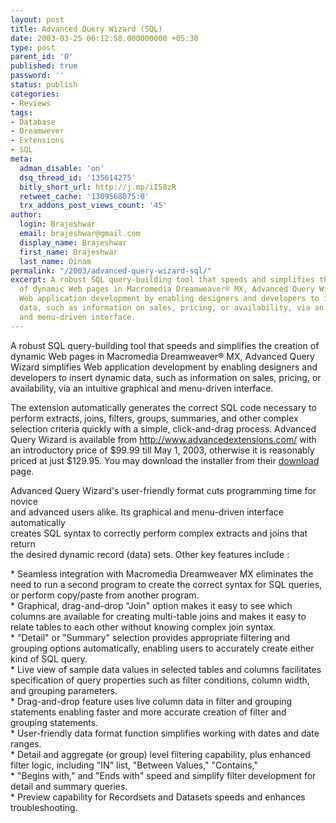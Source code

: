 ```yaml
---
layout: post
title: Advanced Query Wizard (SQL)
date: 2003-03-25 06:12:58.000000000 +05:30
type: post
parent_id: '0'
published: true
password: ''
status: publish
categories:
- Reviews
tags:
- Database
- Dreamwever
- Extensions
- SQL
meta:
  adman_disable: 'on'
  dsq_thread_id: '135614275'
  bitly_short_url: http://j.mp/iI58zR
  retweet_cache: '1309568075:0'
  trx_addons_post_views_count: '45'
author:
  login: Brajeshwar
  email: brajeshwar@gmail.com
  display_name: Brajeshwar
  first_name: Brajeshwar
  last_name: Oinam
permalink: "/2003/advanced-query-wizard-sql/"
excerpt: A robust SQL query-building tool that speeds and simplifies the creation
  of dynamic Web pages in Macromedia Dreamweaver® MX, Advanced Query Wizard simplifies
  Web application development by enabling designers and developers to insert dynamic
  data, such as information on sales, pricing, or availability, via an intuitive graphical
  and menu-driven interface.
---
```

<p>A robust SQL query-building tool that speeds and simplifies the creation of dynamic Web pages in Macromedia Dreamweaver&reg; MX, Advanced Query Wizard simplifies Web application development by enabling designers and developers to insert dynamic data, such as information on sales, pricing, or availability, via an intuitive graphical and menu-driven interface.</p>

<p>The extension automatically generates the correct SQL code necessary to perform extracts, joins, filters, groups, summaries, and other complex selection criteria quickly with a simple, click-and-drag process. Advanced Query Wizard is available from <a href="http://www.advancedextensions.com/">http://www.advancedextensions.com/</a> with an introductory price of $99.99 till May 1, 2003, otherwise it is reasonably priced at just $129.95. You may download the installer from their <a href="http://www.advancedextensions.com/downloads.htm">download</a> page.</p>
<p>Advanced Query Wizard's user-friendly format cuts programming time for novice<br />
and advanced users alike. Its graphical and menu-driven interface automatically<br />
creates SQL syntax to correctly perform complex extracts and joins that return<br />
the desired dynamic record (data) sets. Other key features include :</p>
<p>* Seamless integration with Macromedia Dreamweaver MX eliminates the need to run a second program to create the correct syntax for SQL queries, or perform copy/paste from another program.<br />
* Graphical, drag-and-drop "Join" option makes it easy to see which columns are available for creating multi-table joins and makes it easy to relate tables to each other without knowing complex join syntax.<br />
* "Detail" or "Summary" selection provides appropriate filtering and grouping options automatically, enabling users to accurately create either kind of SQL query.<br />
* Live view of sample data values in selected tables and columns facilitates specification of query properties such as filter conditions, column width, and grouping parameters.<br />
* Drag-and-drop feature uses live column data in filter and grouping statements enabling faster and more accurate creation of filter and grouping statements.<br />
* User-friendly data format function simplifies working with dates and date ranges.<br />
* Detail and aggregate (or group) level filtering capability, plus enhanced filter logic, including "IN" list, "Between Values," "Contains,"<br />
* "Begins with," and "Ends with" speed and simplify filter development for detail and summary queries.<br />
* Preview capability for Recordsets and Datasets speeds and enhances troubleshooting.</p>
